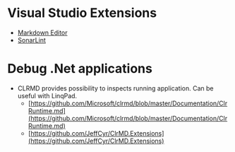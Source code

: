# Visual Studio Extensions
- [Markdown Editor](https://marketplace.visualstudio.com/items?itemName=MadsKristensen.MarkdownEditor)
- [SonarLint](https://marketplace.visualstudio.com/items?itemName=SonarSource.SonarLintforVisualStudio2017)

# Debug .Net applications
- CLRMD provides possibility to inspects running application. Can be useful with LinqPad.
  - [https://github.com/Microsoft/clrmd/blob/master/Documentation/ClrRuntime.md](https://github.com/Microsoft/clrmd/blob/master/Documentation/ClrRuntime.md)
  - [https://github.com/JeffCyr/ClrMD.Extensions](https://github.com/JeffCyr/ClrMD.Extensions)
